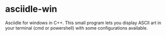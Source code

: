 # asciidle-win
Asciidle for windows in C++. This small program lets you display ASCII art in your terminal (cmd or powershell) with some configurations available.
